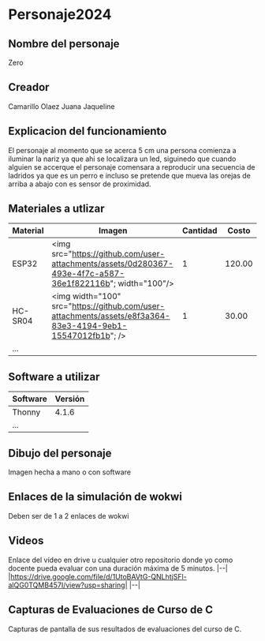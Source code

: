 # Personaje2024
## Nombre del personaje
Zero
## Creador
Camarillo Olaez Juana Jaqueline
## Explicacion del funcionamiento
El personaje al momento que se acerca 5 cm una persona comienza a iluminar la nariz ya que ahi se localizara un led, siguinedo que cuando alguien se accerque el personaje comensara a reproducir una secuencia de ladridos ya que es un perro e incluso se pretende que mueva las orejas de arriba a abajo con es sensor de proximidad.

## Materiales a utlizar
|Material|Imagen|Cantidad|Costo|
|--|--|--|--|
|ESP32|<img src="https://github.com/user-attachments/assets/0d280367-493e-4f7c-a587-36e1f822116b"; width="100"/>|1|120.00|
|HC-SR04|<img width="100" src="https://github.com/user-attachments/assets/e8f3a364-83e3-4194-9eb1-15547012fb1b"; />|1|30.00|
|...||||

## Software a utilizar
|Software|Versión|
|--|--|
|Thonny|4.1.6|
|...||

## Dibujo del personaje
Imagen hecha a mano o con software

## Enlaces de la simulación de wokwi
Deben ser de 1 a 2 enlaces de wokwi

## Videos
Enlace del vídeo en drive u cualquier otro repositorio donde yo como docente pueda evaluar con una duración máxima de 5 minutos.
|--|
|https://drive.google.com/file/d/1UtoBAVtG-QNLhtjSFl-alQG0TQMB457I/view?usp=sharing|
|--|

## Capturas de Evaluaciones de Curso de C
Capturas de pantalla de sus resultados de evaluaciones del curso de C.
